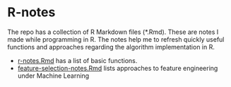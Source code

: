 # R-notes
The repo has a collection of R Markdown files (*.Rmd). These are notes I made while programming in R. The notes help me to refresh quickly useful functions and approaches regarding the algorithm implementation in R.

* [r-notes.Rmd](https://github.com/Gennady-Khvorykh/R-notes/blob/master/r-notes.Rmd) has a list of basic functions.
* [feature-selection-notes.Rmd](https://github.com/Gennady-Khvorykh/R-notes/blob/master/feature-selection-notes.Rmd) lists approaches to feature engineering under Machine Learning

